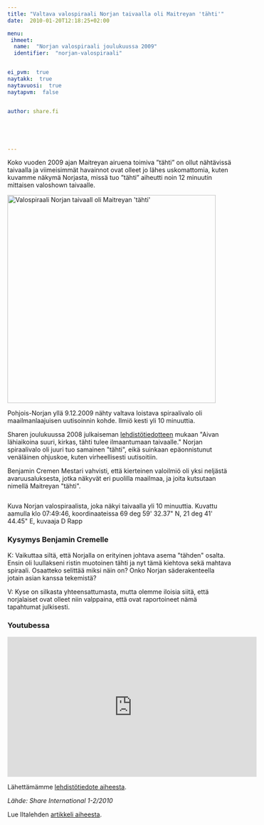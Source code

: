 ```yaml
---
title: "Valtava valospiraali Norjan taivaalla oli Maitreyan 'tähti'"
date:  2010-01-20T12:18:25+02:00

menu:
 ihmeet:
  name:  "Norjan valospiraali joulukuussa 2009"
  identifier:  "norjan-valospiraali"


ei_pvm:  true
naytakk:  true
naytavuosi:  true
naytapvm:  false


author: share.fi





---
```

<p class="alustus">Koko vuoden 2009 ajan Maitreyan airuena toimiva ”tähti” on ollut nähtävissä taivaalla ja viimeisimmät havainnot ovat olleet jo lähes uskomattomia, kuten kuvamme näkymä Norjasta, missä tuo ”tähti” aiheutti noin 12 minuutin mittaisen valoshown taivaalle.</p>

<p class="alignright"><img src="https://sharefi-cdn.sirv.com/sharefi/norjan-spiraali.webp" width="468" alt="Valospiraali Norjan taivaall oli Maitreyan 'tähti'" /></p>

<p>Pohjois-Norjan yllä 9.12.2009 nähty valtava loistava spiraalivalo oli maailmanlaajuisen uutisoinnin kohde. Ilmiö kesti yli 10 minuuttia.</p>
<p>Sharen joulukuussa 2008 julkaiseman <a href="/lehdistolle/lehdistotiedote-maitreyan-tahti-on-joulun-ihme/">lehdistötiedotteen</a> mukaan "Aivan lähiaikoina suuri, kirkas, tähti tulee ilmaantumaan taivaalle." Norjan spiraalivalo oli juuri tuo samainen "tähti", eikä suinkaan epäonnistunut venäläinen ohjuskoe, kuten virheellisesti uutisoitiin.</p>

<p>Benjamin Cremen Mestari vahvisti, että kierteinen valoilmiö oli yksi neljästä avaruusaluksesta, jotka näkyvät eri puolilla maailmaa, ja joita kutsutaan nimellä Maitreyan "tähti".</p>


<img class="Sirv" data-src="https://sharefi-cdn.sirv.com/sharefi/norjan-valospiraali-2009-12-09-kuvaaja_D_Rapp-lores.jpg?text.0.text=Kuvattu%20klo%2007%3A49%3A46%2C%0Akoordinaateissa%2069%20deg%2059'%2032.37%22%20N%2C%2021%20deg%2041'%2044.45%22%20E&text.0.size=95" />
<p>Kuva Norjan valospiraalista, joka näkyi taivaalla yli 10 minuuttia. Kuvattu aamulla klo 07:49:46, koordinaateissa 69 deg 59' 32.37" N, 21 deg 41' 44.45" E, kuvaaja D Rapp</p>
<h3>Kysymys Benjamin Cremelle</h3>
<div class="qna">
<p class="qna-q">K: Vaikuttaa siltä, että Norjalla on erityinen johtava asema "tähden" osalta. Ensin oli luullakseni ristin muotoinen tähti ja nyt tämä kiehtova sekä mahtava spiraali. Osaatteko selittää miksi näin on? Onko Norjan säderakenteella jotain asian kanssa tekemistä?</p>
<p>V: Kyse on silkasta yhteensattumasta, mutta olemme iloisia siitä, että norjalaiset ovat olleet niin valppaina, että ovat raportoineet nämä tapahtumat julkisesti.</p>

<h3>Youtubessa</h3>
<iframe width="560" height="315" src="https://www.youtube.com/embed/zsiSirIq4SA" frameborder="0" allow="autoplay; encrypted-media" allowfullscreen></iframe>

<p>Lähettämämme <a href="/lehdistolle/lehdistotiedote-spiraalivalo-norjan-ylla-on-maitreyan-julkisuuteen-tulon-airuena-toimiva-tahti/">lehdistötiedote aiheesta</a>.</p>
<p><em>Lähde: Share International 1-2/2010</em></p>
<p>Lue Iltalehden&nbsp;<a href="https://www.iltalehti.fi/ulkomaat/2009120910753269_ul.shtml" target="_blank" class="external" rel="nofollow">artikkeli aiheesta</a>.</p>